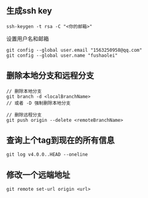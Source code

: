 ## 生成ssh key

```
ssh-keygen -t rsa -C "<你的邮箱>"
```

设置用户名和邮箱

```
git config --global user.email "1563250958@qq.com"
git config --global user.name "fushaolei"
```



## 删除本地分支和远程分支

```
// 删除本地分支
git branch -d <localBranchName>
// 或者 -D 强制删除本地分支

// 删除远程分支
git push origin --delete <remoteBranchName>
```



## 查询上个tag到现在的所有信息

```
git log v4.0.0..HEAD --oneline
```

## 修改一个远端地址

```
git remote set-url origin <url>
```

